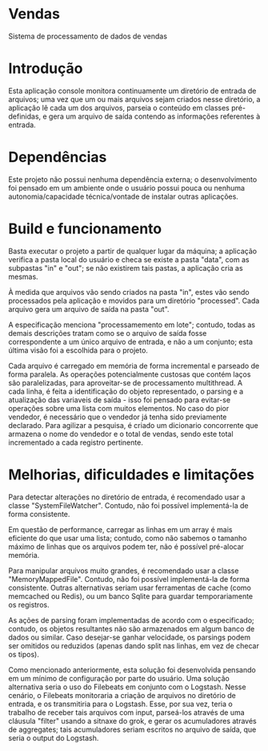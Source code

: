 # Vendas
Sistema de processamento de dados de vendas

# Introdução
Esta aplicação console monitora continuamente um diretório de entrada de arquivos; uma vez que um ou mais arquivos sejam criados nesse diretório, a aplicação lê cada um dos arquivos, parseia o conteúdo em classes pré-definidas, e gera um arquivo de saída contendo as informações referentes à entrada.

# Dependências
Este projeto não possui nenhuma dependência externa; o desenvolvimento foi pensado em um ambiente onde o usuário possui pouca ou nenhuma autonomia/capacidade técnica/vontade de instalar outras aplicações.

# Build e funcionamento
Basta executar o projeto a partir de qualquer lugar da máquina; a aplicação verifica a pasta local do usuário e checa se existe a pasta "data", com as subpastas "in" e "out"; se não existirem tais pastas, a aplicação cria as mesmas.

À medida que arquivos vão sendo criados na pasta "in", estes vão sendo processados pela aplicação e movidos para um diretório "processed". Cada arquivo gera um arquivo de saída na pasta "out". 

A especificação menciona "processamemento em lote"; contudo, todas as demais descrições tratam como se o arquivo de saída fosse correspondente a um único arquivo de entrada, e não a um conjunto; esta última visão foi a escolhida para o projeto.

Cada arquivo é carregado em memória de forma incremental e parseado de forma paralela. As operações potencialmente custosas que contém laços são paralelizadas, para aproveitar-se de processamento multithread. A cada linha, é feita a identificação do objeto representado, o parsing e a atualização das variaveis de saída - isso foi pensado para evitar-se operações sobre uma lista com muitos elementos. No caso do pior vendedor, é necessário que o vendedor já tenha sido previamente declarado. Para agilizar a pesquisa, é criado um dicionario concorrente que armazena o nome do vendedor e o total de vendas, sendo este total incrementado a cada registro pertinente.

# Melhorias, dificuldades e limitações
Para detectar alterações no diretório de entrada, é recomendado usar a classe "SystemFileWatcher". Contudo, não foi possível implementá-la de forma consistente.

Em questão de performance, carregar as linhas em um array é mais eficiente do que usar uma lista; contudo, como não sabemos o tamanho máximo de linhas que os arquivos podem ter, não é possível pré-alocar memória.

Para manipular arquivos muito grandes, é recomendado usar a classe "MemoryMappedFile". Contudo, não foi possível implementá-la de forma consistente. Outras alternativas seriam usar ferramentas de cache (como memcached ou Redis), ou um banco Sqlite para guardar temporariamente os registros.

As ações de parsing foram implementadas de acordo com o especificado; contudo, os objetos resultantes não são armazenados em algum banco de dados ou similar. Caso desejar-se ganhar velocidade, os parsings podem ser omitidos ou reduzidos (apenas dando split nas linhas, em vez de checar os tipos).

Como mencionado anteriormente, esta solução foi desenvolvida pensando em um mínimo de configuração por parte do usuário. Uma solução alternativa seria o uso do Filebeats em conjunto com o Logstash. Nesse cenário, o Filebeats monitoraria a criação de arquivos no diretório de entrada, e os transmitiria para o Logstash. Esse, por sua vez, teria o trabalho de receber tais arquivos com input, parseá-los através de uma cláusula "filter" usando a sitnaxe do grok, e gerar os acumuladores através de aggregates; tais acumuladores seriam escritos no arquivo de saída, que seria o output do Logstash.
